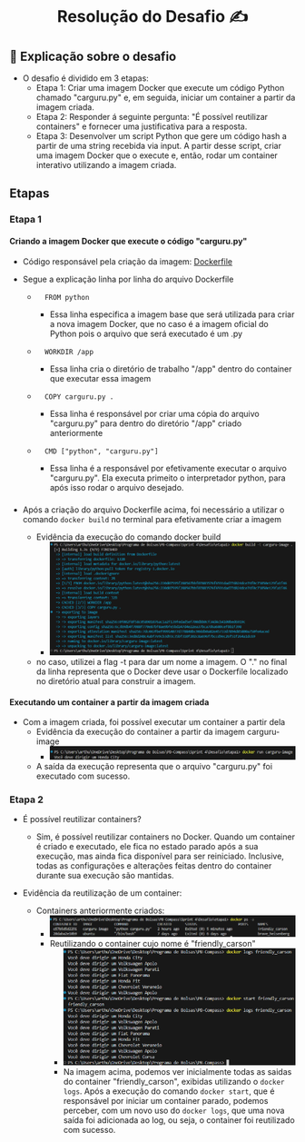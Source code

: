 <h1 align="center">Resolução do Desafio ✍️</h1>

## 📝 Explicação sobre o desafio

- O desafio é dividido em 3 etapas:
    - Etapa 1: Criar uma imagem Docker que execute um código Python chamado "carguru.py" e, em seguida, iniciar um container a partir da imagem criada.
    - Etapa 2: Responder á seguinte pergunta: "É possível reutilizar containers" e fornecer uma justificativa para a resposta.
    - Etapa 3: Desenvolver um script Python que gere um código hash a partir de uma string recebida via input. A partir desse script, criar uma imagem Docker que o execute e, então, rodar um container interativo utilizando a imagem criada.

 ###

## Etapas


### Etapa 1

 #### Criando a imagem Docker que execute o código "carguru.py"
 - Código responsável pela criação da imagem: [Dockerfile](./etapa1/Dockerfile)
 
 - Segue a explicação linha por linha do arquivo Dockerfile
    - ```` 
        FROM python
        ````
        - Essa linha especifica a imagem base que será utilizada para criar a nova imagem Docker, que no caso é a imagem oficial do Python pois o arquivo que será executado é um .py
    
    - ```` 
        WORKDIR /app 
        ````
        - Essa linha cria o diretório de trabalho "/app" dentro do container que executar essa imagem

    - ```` 
        COPY carguru.py .
        ````
        - Essa linha é responsável por criar uma cópia do arquivo "carguru.py" para dentro do diretório "/app" criado anteriormente

    - ```` 
        CMD ["python", "carguru.py"]
        ````
        - Essa linha é a responsável por efetivamente executar o arquivo "carguru.py". Ela executa  primeito o interpretador python, para após isso rodar o arquivo desejado.

###
- Após a criação do arquivo Dockerfile acima, foi necessário a utilizar o comando ``docker build`` no terminal para efetivamente criar a imagem

    - Evidência da execução do comando docker build
        - ![Imagem da execução do comando docker build](../Evidencias/ExecucaoBuild.png)
    - no caso, utilizei a flag -t para dar um nome a imagem. O "." no final da linha representa que o Docker deve usar o Dockerfile localizado no diretório atual para construir a imagem.

 #### Executando um container a partir da imagem criada

- Com a imagem criada, foi possível executar um container a partir dela
    - Evidência da execução do container a partir da imagem carguru-image
        - ![Imagem da execução do container a partir da imagem carguru-image](../Evidencias/ExecutandoContainerCarguru.png)
    - A saída da execução representa que o arquivo "carguru.py" foi executado com sucesso.


### Etapa 2

- É possível reutilizar containers?
    - Sim, é possível reutilizar containers no Docker. Quando um container é criado e executado, ele fica no estado parado após a sua execução, mas ainda fica disponível para ser reiniciado. Inclusive, todas as configurações e alterações feitas dentro do container durante sua execução são mantidas.

- Evidência da reutilização de um container:
    - Containers anteriormente criados:
        - ![Imagem containers anteriormente criados](../Evidencias/ContainersCriados.png)
        - Reutilizando o container cujo nome é "friendly_carson"
            - ![Imagem de Reinicialização do container](../Evidencias/ReiniciandoContainer.png)
            - Na imagem acima, podemos ver inicialmente todas as saidas do container "friendly_carson", exibidas utilizando o ``docker logs``. Após a execução do comando ``docker start``, que é responsável por iniciar um container parado, podemos perceber, com um novo uso do ``docker logs``, que uma nova saída foi adicionada ao log, ou seja, o container foi reutilizado com sucesso.